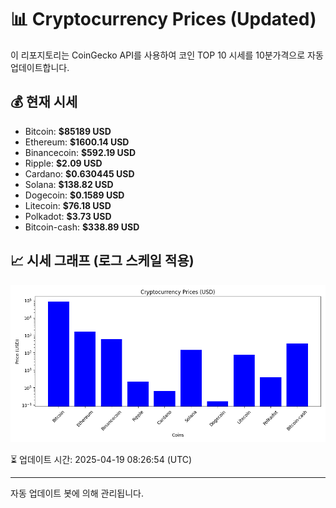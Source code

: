
# 📊 Cryptocurrency Prices (Updated)

이 리포지토리는 CoinGecko API를 사용하여 코인 TOP 10 시세를 10분가격으로 자동 업데이트합니다.

## 💰 현재 시세
- Bitcoin: **$85189 USD**
- Ethereum: **$1600.14 USD**
- Binancecoin: **$592.19 USD**
- Ripple: **$2.09 USD**
- Cardano: **$0.630445 USD**
- Solana: **$138.82 USD**
- Dogecoin: **$0.1589 USD**
- Litecoin: **$76.18 USD**
- Polkadot: **$3.73 USD**
- Bitcoin-cash: **$338.89 USD**

## 📈 시세 그래프 (로그 스케일 적용)
![Crypto Prices](crypto_prices.png)

⏳ 업데이트 시간: 2025-04-19 08:26:54 (UTC)

---
자동 업데이트 봇에 의해 관리됩니다.
